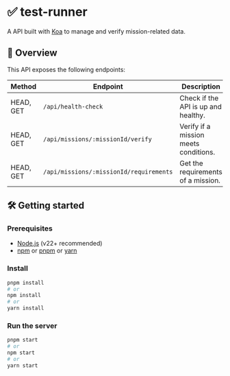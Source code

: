 # ✅ test-runner

A API built with [Koa](https://koajs.com/) to manage and verify mission-related data.

## 🚀 Overview

This API exposes the following endpoints:

| Method    | Endpoint                                | Description                           |
| --------- | --------------------------------------- | ------------------------------------- |
| HEAD, GET | `/api/health-check`                     | Check if the API is up and healthy.   |
| HEAD, GET | `/api/missions/:missionId/verify`       | Verify if a mission meets conditions. |
| HEAD, GET | `/api/missions/:missionId/requirements` | Get the requirements of a mission.    |

## 🛠️ Getting started

### Prerequisites

- [Node.js](https://nodejs.org/en/about) (v22+ recommended)
- [npm](https://docs.npmjs.com/about-npm) or [pnpm](https://pnpm.io/) or [yarn](https://yarnpkg.com/getting-started)

### Install

```bash
pnpm install
# or
npm install
# or
yarn install
```

### Run the server

```bash
pnpm start
# or
npm start
# or
yarn start
```
